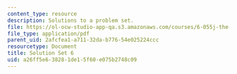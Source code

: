 ```yaml
---
content_type: resource
description: Solutions to a problem set.
file: https://ol-ocw-studio-app-qa.s3.amazonaws.com/courses/6-055j-the-art-of-approximation-in-science-and-engineering-spring-2008/a26ff5e638281de15f60e075b2748c09_sol06.pdf
file_type: application/pdf
parent_uid: 2afcfea1-a711-32da-b776-54e025224ccc
resourcetype: Document
title: Solution Set 6
uid: a26ff5e6-3828-1de1-5f60-e075b2748c09
---
```

